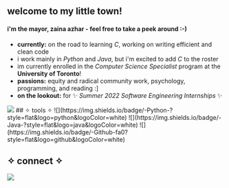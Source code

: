 ## welcome to my little town!
#### i'm the mayor, zaina azhar - feel free to take a peek around :-)
- **currently:** on the road to learning *C*, working on writing efficient and clean code
- i work mainly in *Python* and *Java*, but i'm excited to add *C* to the roster
- im currently enrolled in the *Computer Science Specialist* program at the **University of Toronto**!
- **passions:** equity and radical community work, psychology, programming, and reading :]
- **on the lookout:** for ✨ *Summer 2022 Software Engineering Internships* ✨
<img src="https://i.pinimg.com/564x/97/21/72/972172fc179bb9ef30e550d696a569c5.jpg">
## ✧ tools ✧
![](https://img.shields.io/badge/​-Python-<COLOR>?style=flat&logo=python&logoColor=white) ![](https://img.shields.io/badge/​-Java-<COLOR>?style=flat&logo=java&logoColor=white)  ![](https://img.shields.io/badge/​-Github-fa0?style=flat&logo=github&logoColor=white) 

## ✧ connect ✧
[![](https://img.shields.io/badge/LinkedIn-0a66c2?style=flat&logo=linkedin&logoColor=white)](https://www.linkedin.com/in/zaina-a-257671174)
